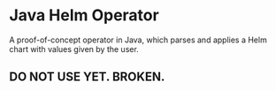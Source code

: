 # Java Helm Operator
A proof-of-concept operator in Java, which parses and applies a Helm chart with values given by the user.

## DO NOT USE YET. BROKEN.
